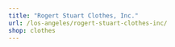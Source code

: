 ```yaml
---
title: "Rogert Stuart Clothes, Inc."
url: /los-angeles/rogert-stuart-clothes-inc/
shop: clothes
---
```

